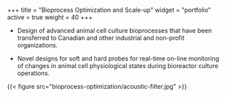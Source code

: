 +++
title = "Bioprocess Optimization and Scale-up"
widget = "portfolio"
active = true
weight = 40
+++

- Design of advanced animal cell culture bioprocesses that have been transferred
  to Canadian and other industrial and non-profit organizations.

- Novel designs for soft and hard probes for real-time on-line monitoring of
  changes in animal cell physiological states during bioreactor culture
  operations.

{{< figure src="bioprocess-optimization/acoustic-filter.jpg" >}}

